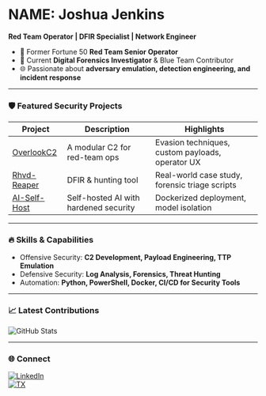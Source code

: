 # NAME: Joshua Jenkins

**Red Team Operator | DFIR Specialist | Network Engineer**

- 🔴 Former Fortune 50 **Red Team Senior Operator**  
- 🔵 Current **Digital Forensics Investigator** & Blue Team Contributor  
- 🌐 Passionate about **adversary emulation, detection engineering, and incident response**

---

### 🛡️ Featured Security Projects

| Project | Description | Highlights |
|---------|------------|-----------|
| [OverlookC2](https://github.com/cowardsplay/OverlookC2) | A modular C2 for red-team ops | Evasion techniques, custom payloads, operator UX |
| [Rhvd-Reaper](https://github.com/cowardsplay/Rhvd-Reaper) | DFIR & hunting tool | Real-world case study, forensic triage scripts |
| [AI-Self-Host](https://github.com/cowardsplay/AI-Self-Host) | Self-hosted AI with hardened security | Dockerized deployment, model isolation |

---

### 🔥 Skills & Capabilities

- Offensive Security: **C2 Development, Payload Engineering, TTP Emulation**
- Defensive Security: **Log Analysis, Forensics, Threat Hunting**
- Automation: **Python, PowerShell, Docker, CI/CD for Security Tools**

---

### 📈 Latest Contributions

![GitHub Stats](https://github-readme-stats.vercel.app/api?username=cowardsplay&show_icons=true&theme=dark)

---

### 🌐 Connect

[![LinkedIn](https://img.shields.io/badge/LinkedIn-Connect-blue)](https://www.linkedin.com/in/joshuajenknis291/)  
[![TX](https://img.shields.io/badge/Twitter-Follow-1DA1F2)](https://x.com/cowardsplay)  
